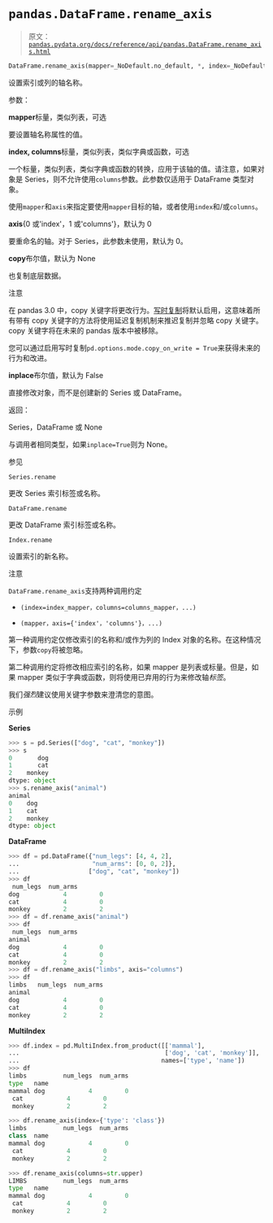 # `pandas.DataFrame.rename_axis`

> 原文：[`pandas.pydata.org/docs/reference/api/pandas.DataFrame.rename_axis.html`](https://pandas.pydata.org/docs/reference/api/pandas.DataFrame.rename_axis.html)

```py
DataFrame.rename_axis(mapper=_NoDefault.no_default, *, index=_NoDefault.no_default, columns=_NoDefault.no_default, axis=0, copy=None, inplace=False)
```

设置索引或列的轴名称。

参数：

**mapper**标量，类似列表，可选

要设置轴名称属性的值。

**index, columns**标量，类似列表，类似字典或函数，可选

一个标量，类似列表，类似字典或函数的转换，应用于该轴的值。请注意，如果对象是 Series，则不允许使用`columns`参数。此参数仅适用于 DataFrame 类型对象。

使用`mapper`和`axis`来指定要使用`mapper`目标的轴，或者使用`index`和/或`columns`。

**axis**{0 或'index'，1 或'columns'}，默认为 0

要重命名的轴。对于 Series，此参数未使用，默认为 0。

**copy**布尔值，默认为 None

也复制底层数据。

注意

在 pandas 3.0 中，copy 关键字将更改行为。[写时复制](https://pandas.pydata.org/docs/dev/user_guide/copy_on_write.html)将默认启用，这意味着所有带有 copy 关键字的方法将使用延迟复制机制来推迟复制并忽略 copy 关键字。copy 关键字将在未来的 pandas 版本中被移除。

您可以通过启用写时复制`pd.options.mode.copy_on_write = True`来获得未来的行为和改进。

**inplace**布尔值，默认为 False

直接修改对象，而不是创建新的 Series 或 DataFrame。

返回：

Series，DataFrame 或 None

与调用者相同类型，如果`inplace=True`则为 None。

参见

`Series.rename`

更改 Series 索引标签或名称。

`DataFrame.rename`

更改 DataFrame 索引标签或名称。

`Index.rename`

设置索引的新名称。

注意

`DataFrame.rename_axis`支持两种调用约定

+   `(index=index_mapper，columns=columns_mapper，...)`

+   `(mapper，axis={'index'，'columns'}，...)`

第一种调用约定仅修改索引的名称和/或作为列的 Index 对象的名称。在这种情况下，参数`copy`将被忽略。

第二种调用约定将修改相应索引的名称，如果 mapper 是列表或标量。但是，如果 mapper 类似于字典或函数，则将使用已弃用的行为来修改轴*标签*。

我们*强烈*建议使用关键字参数来澄清您的意图。

示例

**Series**

```py
>>> s = pd.Series(["dog", "cat", "monkey"])
>>> s
0       dog
1       cat
2    monkey
dtype: object
>>> s.rename_axis("animal")
animal
0    dog
1    cat
2    monkey
dtype: object 
```

**DataFrame**

```py
>>> df = pd.DataFrame({"num_legs": [4, 4, 2],
...                    "num_arms": [0, 0, 2]},
...                   ["dog", "cat", "monkey"])
>>> df
 num_legs  num_arms
dog            4         0
cat            4         0
monkey         2         2
>>> df = df.rename_axis("animal")
>>> df
 num_legs  num_arms
animal
dog            4         0
cat            4         0
monkey         2         2
>>> df = df.rename_axis("limbs", axis="columns")
>>> df
limbs   num_legs  num_arms
animal
dog            4         0
cat            4         0
monkey         2         2 
```

**MultiIndex**

```py
>>> df.index = pd.MultiIndex.from_product([['mammal'],
...                                        ['dog', 'cat', 'monkey']],
...                                       names=['type', 'name'])
>>> df
limbs          num_legs  num_arms
type   name
mammal dog            4         0
 cat            4         0
 monkey         2         2 
```

```py
>>> df.rename_axis(index={'type': 'class'})
limbs          num_legs  num_arms
class  name
mammal dog            4         0
 cat            4         0
 monkey         2         2 
```

```py
>>> df.rename_axis(columns=str.upper)
LIMBS          num_legs  num_arms
type   name
mammal dog            4         0
 cat            4         0
 monkey         2         2 
```
